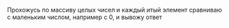 Прохожусь по массиву целых чисел и каждый итый элемент сравниваю с маленьким числом, например с 0, и вывожу ответ
